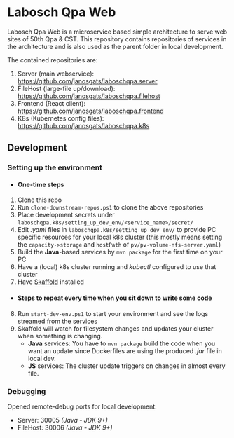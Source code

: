 # Labosch Qpa Web
Labosch Qpa Web is a microservice based simple architecture to serve web sites of 50th Qpa & CST. 
This repository contains repositories of services in the architecture and is also used as the parent folder in local development. 

The contained repositories are:
1. Server (main webservice): https://github.com/janosgats/laboschqpa.server
2. FileHost (large-file up/download): https://github.com/janosgats/laboschqpa.filehost
3. Frontend (React client): https://github.com/janosgats/laboschqpa.frontend
4. K8s (Kubernetes config files): https://github.com/janosgats/laboschqpa.k8s

## Development

### Setting up the environment
* #### One-time steps
1. Clone this repo
2. Run `clone-downstream-repos.ps1` to clone the above repositories
3. Place development secrets under `laboschqpa.k8s/setting_up_dev_env/<service_name>/secret/`
4. Edit *.yaml* files in `laboschqpa.k8s/setting_up_dev_env/` to provide PC specific resources for your local k8s cluster (this mostly means setting the `capacity->storage` and `hostPath` of `pv/pv-volume-nfs-server.yaml`)
5. Build the **Java**-based services by `mvn package` for the first time on your PC
6. Have a (local) k8s cluster running and *kubectl* configured to use that cluster
7. Have [Skaffold](https://skaffold.dev/) installed
* #### Steps to repeat every time when you sit down to write some code 
8. Run `start-dev-env.ps1` to start your environment and see the logs streamed from the services
9. Skaffold will watch for filesystem changes and updates your cluster when something is changing.
      * **Java** services: You have to `mvn package` build the code when you want an update since Dockerfiles are using the produced *.jar* file in local dev.
      * **JS** services: The cluster update triggers on changes in almost every file.


### Debugging
Opened remote-debug ports for local development:
* Server: 30005 *(Java - JDK 9+)*
* FileHost: 30006 *(Java - JDK 9+)*